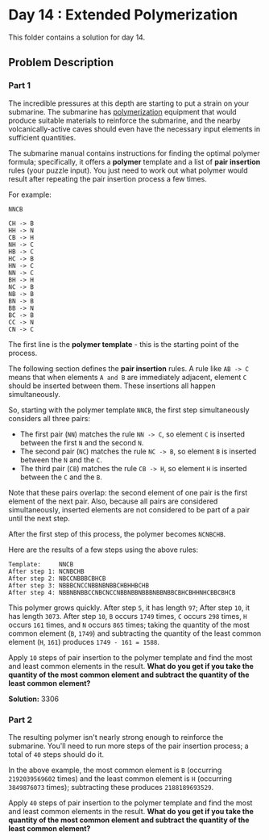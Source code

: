 # Day 14 : Extended Polymerization

This folder contains a solution for day 14.

## Problem Description

### Part 1

The incredible pressures at this depth are starting to put a strain on your submarine. The submarine has [polymerization](https://en.wikipedia.org/wiki/Polymerization) equipment that would produce suitable materials to reinforce the submarine, and the nearby volcanically-active caves should even have the necessary input elements in sufficient quantities.

The submarine manual contains instructions for finding the optimal polymer formula; specifically, it offers a **polymer** template and a list of **pair insertion** rules (your puzzle input). You just need to work out what polymer would result after repeating the pair insertion process a few times.

For example:

```
NNCB

CH -> B
HH -> N
CB -> H
NH -> C
HB -> C
HC -> B
HN -> C
NN -> C
BH -> H
NC -> B
NB -> B
BN -> B
BB -> N
BC -> B
CC -> N
CN -> C
```

The first line is the **polymer template** - this is the starting point of the process.

The following section defines the **pair insertion** rules. A rule like ```AB -> C``` means that when elements ```A and B``` are immediately adjacent, element ```C``` should be inserted between them. These insertions all happen simultaneously.

So, starting with the polymer template ```NNCB```, the first step simultaneously considers all three pairs:

  * The first pair (```NN```) matches the rule ```NN -> C```, so element ```C``` is inserted between the first ```N``` and the second ```N```.
  * The second pair (```NC```) matches the rule ```NC -> B```, so element ```B``` is inserted between the ```N``` and the ```C```.
  * The third pair (```CB```) matches the rule ```CB -> H```, so element ```H``` is inserted between the ```C``` and the ```B```.

Note that these pairs overlap: the second element of one pair is the first element of the next pair. Also, because all pairs are considered simultaneously, inserted elements are not considered to be part of a pair until the next step.

After the first step of this process, the polymer becomes ```NCNBCHB```.

Here are the results of a few steps using the above rules:

```
Template:     NNCB
After step 1: NCNBCHB
After step 2: NBCCNBBBCBHCB
After step 3: NBBBCNCCNBBNBNBBCHBHHBCHB
After step 4: NBBNBNBBCCNBCNCCNBBNBBNBBBNBBNBBCBHCBHHNHCBBCBHCB
```

This polymer grows quickly. After step ```5```, it has length ```97```; After step ```10```, it has length ```3073```. After step ```10```, ```B``` occurs ```1749``` times, ```C``` occurs ```298``` times, ```H``` occurs ```161``` times, and ```N``` occurs ```865``` times; taking the quantity of the most common element (```B```, ```1749```) and subtracting the quantity of the least common element (```H```, ```161```) produces ```1749 - 161 = 1588```.

Apply ```10``` steps of pair insertion to the polymer template and find the most and least common elements in the result. **What do you get if you take the quantity of the most common element and subtract the quantity of the least common element?**

**Solution:** 3306

### Part 2

The resulting polymer isn't nearly strong enough to reinforce the submarine. You'll need to run more steps of the pair insertion process; a total of ```40``` steps should do it.

In the above example, the most common element is ```B``` (occurring ```2192039569602``` times) and the least common element is ```H``` (occurring ```3849876073``` times); subtracting these produces ```2188189693529```.

Apply ```40``` steps of pair insertion to the polymer template and find the most and least common elements in the result. **What do you get if you take the quantity of the most common element and subtract the quantity of the least common element?**
